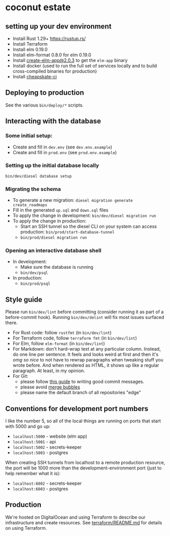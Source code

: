 # coconut estate

## setting up your dev environment

* Install Rust 1.29+ <https://rustup.rs/>
* Install Terraform
* Install elm 0.19.0
* Install elm-format 0.8.0 for elm 0.19.0
* Install create-elm-app@2.0.3 to get the `elm-app` binary
* Install docker (used to run the full set of services locally and to build cross-compiled binaries for production)
* Install [cheapskate-ci](https://github.com/maxjacobson/cheapskate-ci)

## Deploying to production

See the various `bin/deploy/*` scripts.

## Interacting with the database

### Some initial setup:

* Create and fill in `dev.env` (see `dev.env.example`)
* Create and fill in `prod.env` (see `prod.env.example`)

### Setting up the initial database locally

```shell
bin/dev/diesel database setup
```

### Migrating the schema

* To generate a new migration: `diesel migration generate create_roadmaps`
* Fill in the generated `up.sql` and `down.sql` files
* To apply the change in development: `bin/dev/diesel migration run`
* To apply the change in production:
  * Start an SSH tunnel so the diesel CLI on your system can access production: `bin/prod/start-database-tunnel`
  * `bin/prod/diesel migration run`

### Opening an interactive database shell

* In development:
  * Make sure the database is running
  * `bin/dev/psql`
* In production:
  * `bin/prod/psql`

## Style guide

Please run `bin/dev/lint` before committing (consider running it as part of a before-commit hook).
Running `bin/dev/delint` will fix most issues surfaced there.

- For Rust code: follow `rustfmt` (in `bin/dev/lint`)
- For Terraform code, follow `terraform fmt` (in `bin/dev/lint`)
- For Elm, follow `elm-format` (in `bin/dev/lint`)
- For Markdown: don't hard-wrap text at any particular column.
  Instead, do one line per sentence.
  It feels and looks weird at first and then it's _omg so nice_ to not have to rewrap paragraphs when tweaking stuff you wrote before.
  And when rendered as HTML, it shows up like a regular paragraph.
  At least, in my opinion.
- For Git:
  - please follow [this guide][git-commit-messages] to writing good commit messages.
  - please avoid [merge bubbles]
  - please name the default branch of all repositories "edge"

[git-commit-messages]: https://tbaggery.com/2008/04/19/a-note-about-git-commit-messages.html
[merge bubbles]: https://stackoverflow.com/a/26239382

## Conventions for development port numbers

I like the number 5, so all of the local things are running on ports that start with 5000 and go up:

- `localhost:5000` - website (elm app)
- `localhost:5001` - api
- `localhost:5002` - secrets-keeper
- `localhost:5003` - postgres

When creating SSH tunnels from localhost to a remote production resource, the port will be 1000 more than the development-environment port (just to help remember what it is):

- `localhost:6002` - secrets-keeper
- `localhost:6003` - postgres

## Production

We're hosted on DigitalOcean and using Terraform to describe our infrastructure and create resources.
See [terraform/README.md](terraform/README.md) for details on using Terraform.
